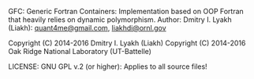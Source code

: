GFC: Generic Fortran Containers: Implementation based on OOP Fortran
     that heavily relies on dynamic polymorphism.
Author: Dmitry I. Lyakh (Liakh): quant4me@gmail.com, liakhdi@ornl.gov

Copyright (C) 2014-2016 Dmitry I. Lyakh (Liakh)
Copyright (C) 2014-2016 Oak Ridge National Laboratory (UT-Battelle)

LICENSE: GNU GPL v.2 (or higher): Applies to all source files!
